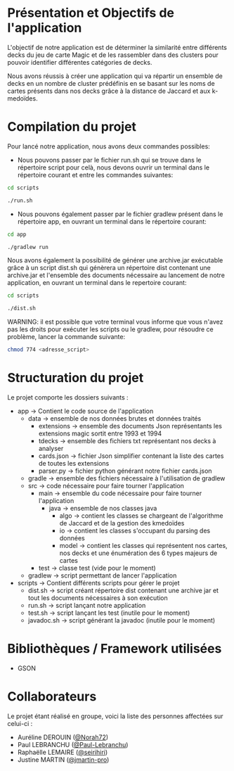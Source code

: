 # Présentation et Objectifs de l'application

L'objectif de notre application est de déterminer la similarité entre différents
decks du jeu de carte Magic et de les rassembler dans des clusters pour pouvoir
identifier différentes catégories de decks.

Nous avons réussis à créer une application qui va répartir un ensemble de decks
en un nombre de cluster prédéfinis en se basant sur les noms de cartes présents
dans nos decks grâce à la distance de Jaccard et aux k-medoïdes.  

# Compilation du projet

Pour lancé notre application, nous avons deux commandes possibles:

- Nous pouvons passer par le fichier run.sh qui se trouve dans le répertoire
script pour celà, nous devons ouvrir un terminal dans le répertoire courant et
entre les commandes suivantes:

``` bash
cd scripts
```

``` bash
./run.sh
```

- Nous pouvons également passer par le fichier gradlew présent dans le répertoire
app, en ouvrant un terminal dans le répertoire courant:

``` bash
cd app
```

``` bash
./gradlew run
```

Nous avons également la possibilité de générer une archive.jar exécutable grâce
à un script dist.sh qui génèrera un répertoire dist contenant une archive.jar et
l'ensemble des documents nécessaire au lancement de notre application, en ouvrant
 un terminal dans le repertoire courant:

``` bash
cd scripts
```

``` bash
./dist.sh
```

WARNING: il est possible que votre terminal vous informe que vous n'avez pas les
droits pour exécuter les scripts ou le gradlew, pour résoudre ce problème,
lancer la commande suivante:

``` bash
chmod 774 <adresse_script>
```

# Structuration du projet

Le projet comporte les dossiers suivants :
- app → Contient le code source de l'application
	- data → ensemble de nos données brutes et données traités
		- extensions → ensemble des documents Json représentants les extensions
		magic sortit entre 1993 et 1994
		- tdecks → ensemble des fichiers txt représentant nos decks à analyser
		- cards.json → fichier Json simplifier contenant la liste des cartes de
		toutes les extensions
		- parser.py → fichier python générant notre fichier cards.json
	- gradle → ensemble des fichiers nécessaire à l'utilisation de gradlew
	- src → code nécessaire pour faire tourner l'application
		- main → ensemble du code nécessaire pour faire tourner l'application
			- java → ensemble de nos classes java
				- algo → contient les classes se chargeant de l'algorithme de
				Jaccard et de la gestion des kmedoïdes
				- io → contient les classes s'occupant du parsing des données
				- model → contient les classes qui représentent nos cartes, nos
				decks et une énumération des 6 types majeurs de cartes
		- test → classe test (vide pour le moment)
	- gradlew → script permettant de lancer l'application
- scripts → Contient différents scripts pour gérer le projet
	- dist.sh → script créant répertoire dist contenant une archive jar et tout
	les documents nécessaires à son exécution
	- run.sh → script lançant notre application
	- test.sh → script lançant les test (inutile pour le moment)
	- javadoc.sh → script générant la javadoc (inutile pour le moment)

# Bibliothèques / Framework utilisées

- GSON

# Collaborateurs

Le projet étant réalisé en groupe, voici la liste des personnes affectées sur celui-ci :

- Auréline DEROUIN ([@Norah72](https://github.com/Norah72))
- Paul LEBRANCHU ([@Paul-Lebranchu](https://github.com/Paul-Lebranchu))
- Raphaëlle LEMAIRE ([@seirihiri](https://github.com/seirihiri))
- Justine MARTIN ([@jmartin-pro](https://github.com/jmartin-pro))
